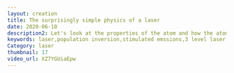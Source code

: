 ```yaml
---
layout: creation
title: The surprisingly simple physics of a laser
date: 2020-06-10
description2: Let's look at the properties of the atom and how the atom interacts with light. I’ll use this knowledge to simulate a working laser. We will learn how LASERs relies on Stimulated absorption, Spontaneous emission, and most importantly Stimulated Emission- This last type interacts with an excited atom, causing it ti relax/deexcite. It will send out a photon with the same phase, frequency, polarization and direction. We exploit this principle in a optical cavity, with the atom as a gain medium. It turns out the pump will cause stimulated emission for the wrong excited state and we need to use a 3 level atom in order to obtain population inversion. I'll also cover meta-stable state, phosphorescence, radiationless transitions and photoluminescence.
keywords: laser,population inversion,stimulated emssions,3 level laser,simulation,physics,lecture,Spontaneous emission,meta-stable state,phosphorescence,radiationless transitions,photoluminescence
Category: laser
thumbnail: 17
video_url: XZ7YGUiaEpw
---
```

